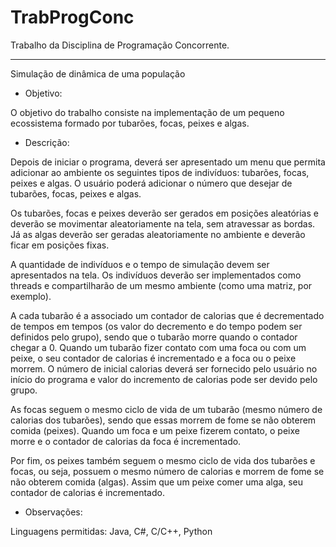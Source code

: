 # TrabProgConc

Trabalho da Disciplina de Programação Concorrente.

---------------------------------------------------

Simulação de dinâmica de uma população


- Objetivo:

O objetivo do trabalho consiste na implementação de um pequeno ecossistema formado por tubarões, focas, peixes e algas.


- Descrição:

Depois de iniciar o programa, deverá ser apresentado um menu que permita adicionar ao ambiente os seguintes tipos de indivíduos: tubarões, focas, peixes e algas. O usuário poderá adicionar o número que desejar de tubarões, focas, peixes e algas.

Os tubarões, focas e peixes deverão ser gerados em posições aleatórias e deverão se movimentar aleatoriamente na tela, sem atravessar as bordas. Já as algas deverão ser geradas aleatoriamente no ambiente e deverão ficar em posições fixas.

A quantidade de indivíduos e o tempo de simulação devem ser apresentados na tela. Os indivíduos deverão ser implementados como threads e compartilharão de um mesmo ambiente (como uma matriz, por exemplo).

A cada tubarão é a associado um contador de calorias que é decrementado de tempos em tempos (os valor do decremento e do tempo podem ser definidos pelo grupo), sendo que o tubarão morre quando o contador chegar a 0. Quando um tubarão fizer contato com uma foca ou com um peixe, o seu contador de calorias é incrementado e a foca ou o peixe morrem. O número de inicial calorias deverá ser fornecido pelo usuário no início do programa e valor do incremento de calorias pode ser devido pelo grupo.

As focas seguem o mesmo ciclo de vida de um tubarão (mesmo número de calorias dos tubarões), sendo que essas morrem de fome se não obterem comida (peixes). Quando um foca e um peixe fizerem contato, o peixe morre e o contador de calorias da foca é incrementado.

Por fim, os peixes também seguem o mesmo ciclo de vida dos tubarões e focas, ou seja, possuem o mesmo número de calorias e morrem de fome se não obterem comida (algas). Assim que um peixe comer uma alga, seu contador de calorias é incrementado.


- Observações:

Linguagens permitidas: Java, C#, C/C++, Python
